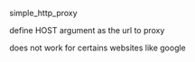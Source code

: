 simple_http_proxy

define HOST argument as the url to proxy 

does not work for certains websites like google

